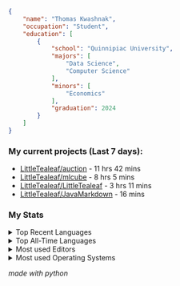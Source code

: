 
```json
{
    "name": "Thomas Kwashnak",
    "occupation": "Student",
    "education": [
        {
            "school": "Quinnipiac University",
            "majors": [
                "Data Science",
                "Computer Science"
            ],
            "minors": [
                "Economics"
            ],
            "graduation": 2024
        }
    ]
}
```

### My current projects (Last 7 days):
<ul><li><a href="https://github.com/LittleTealeaf/auction">LittleTealeaf/auction</a> - 11 hrs 42 mins</li><li><a href="https://github.com/LittleTealeaf/mlcube">LittleTealeaf/mlcube</a> - 8 hrs 5 mins</li><li><a href="https://github.com/LittleTealeaf/LittleTealeaf">LittleTealeaf/LittleTealeaf</a> - 3 hrs 11 mins</li><li><a href="https://github.com/LittleTealeaf/JavaMarkdown">LittleTealeaf/JavaMarkdown</a> - 16 mins</li></ul>


### My Stats
<details><summary>Top Recent Languages</summary>
<ul><li>TypeScript - 11 hrs 50 mins</li><li>Other - 3 hrs 43 mins</li><li>Python - 3 hrs 35 mins</li><li>SCSS - 47 mins</li><li>Java - 16 mins</li></ul></details>

<details><summary>Top All-Time Languages</summary>
<ul><li>TypeScript - 51.73%</li><li>Other - 20.79%</li><li>Python - 19.87%</li><li>SCSS - 3.35%</li><li>JSON - 1.29%</li></ul></details>

<details><summary>Most used Editors</summary>
<ul><li>VS Code - 71.01%</li><li>Browser - 28.47%</li><li>IntelliJ - 0.52%</li></ul></details>

<details><summary>Most used Operating Systems</summary>
<ul><li>Windows - 100.0%</li></ul></details>

*made with python*
